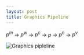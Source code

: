 ```yaml
---
layout: post
title: Graphics Pipeline
---
```


$p^m$ -> $p^w$ -> $p^c$ -> $p$ -> $p^n$ -> $p^v$ 



![Graphics pipleline]({{site.url}}/images/GraphicsPipeline.png)